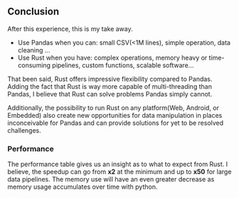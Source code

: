 ## Conclusion

After this experience, this is my take away.

* Use Pandas when you can: small CSV\(<1M lines\), simple operation, data cleaning …
* Use Rust when you have: complex operations, memory heavy or time-consuming pipelines, custom functions, scalable software…

That been said, Rust offers impressive flexibility compared to Pandas. Adding the fact that Rust is way more capable of multi-threading than Pandas, I believe that Rust can solve problems Pandas simply cannot.

Additionally, the possibility to run Rust on any platform\(Web, Android, or Embedded\) also create new opportunities for data manipulation in places inconceivable for Pandas and can provide solutions for yet to be resolved challenges.

### Performance

The performance table gives us an insight as to what to expect from Rust. I believe, the speedup can go from **x2** at the minimum and up to **x50** for large data pipelines. The memory use will have an even greater decrease as memory usage accumulates over time with python.

